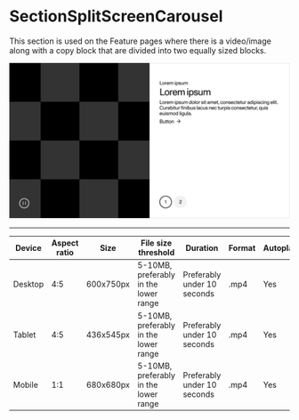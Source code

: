 # SectionSplitScreenCarousel

This section is used on the Feature pages where there is a video/image along with a copy block that are divided into two equally sized blocks.

![Section Video Content Overlay](./split-screen-carousel.jpg)

---
<!--
SectionVideoContentOverlay
Storybook:
http://localhost:6007/?path=/story/organisms-sectionsplitscreen--default-story
-->

| Device  | Aspect ratio | Size       | File size threshold                   | Duration                    | Format | Autoplay | Audio | Preset        |
| ------- | ------------ | ---------- | ------------------------------------- | --------------------------- | ------ | -------- | ----- | ------------- |
| Desktop | 4:5          | 600x750px  | 5-10MB, preferably in the lower range | Preferably under 10 seconds | .mp4   | Yes      | No    | [Download](#) |
| Tablet  | 4:5          | 436x545px  | 5-10MB, preferably in the lower range | Preferably under 10 seconds | .mp4   | Yes      | No    | [Download](#) |
| Mobile  | 1:1          | 680x680px  | 5-10MB, preferably in the lower range | Preferably under 10 seconds | .mp4   | Yes      | No    | [Download](#) |
